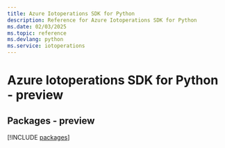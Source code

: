 ```yaml
---
title: Azure Iotoperations SDK for Python
description: Reference for Azure Iotoperations SDK for Python
ms.date: 02/03/2025
ms.topic: reference
ms.devlang: python
ms.service: iotoperations
---
```

# Azure Iotoperations SDK for Python - preview
## Packages - preview
[!INCLUDE [packages](iotoperations-index.md)]